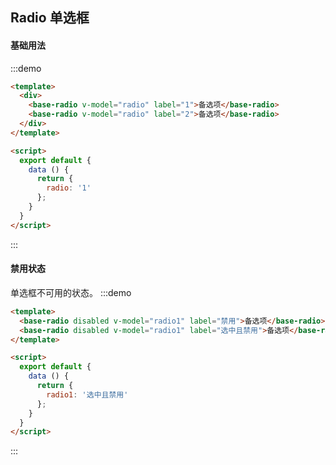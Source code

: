 <script>
  export default {
    data () {
      return {
        radio: '1',
        radio1: '选中且禁用'
      };
    }
  }
</script>
## Radio 单选框
#### 基础用法
:::demo
``` html
<template>
  <div>
    <base-radio v-model="radio" label="1">备选项</base-radio>
    <base-radio v-model="radio" label="2">备选项</base-radio>
  </div>
</template>

<script>
  export default {
    data () {
      return {
        radio: '1'
      };
    }
  }
</script>
```
:::
#### 禁用状态
单选框不可用的状态。
:::demo
``` html
<template>
  <base-radio disabled v-model="radio1" label="禁用">备选项</base-radio>
  <base-radio disabled v-model="radio1" label="选中且禁用">备选项</base-radio>
</template>

<script>
  export default {
    data () {
      return {
        radio1: '选中且禁用'
      };
    }
  }
</script>
```
:::